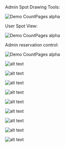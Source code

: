 Admin Spot Drawing Tools:

![Demo CountPages alpha](https://i.ibb.co/FwK95RZ/ezgif-com-gif-maker-2.gif)
 
User Spot View:

![Demo CountPages alpha](https://i.ibb.co/FwK95RZ/ezgif-com-gif-maker-3.gif)

Admin reservation control:

![Demo CountPages alpha](https://i.ibb.co/hFxGgtK/ezgif-com-gif-maker-1.gif)


![alt text](https://media-exp1.licdn.com/dms/image/C4E22AQFQClOO0dP-gw/feedshare-shrink_2048_1536/0?e=1607558400&v=beta&t=Ie2wujtVhcbL8Uhg7MveIfw1_wkGjRXrSc0kb3-4UFU)

![alt text](https://media-exp1.licdn.com/dms/image/C4E22AQEJcbw0wmLliA/feedshare-shrink_2048_1536/0?e=1607558400&v=beta&t=Uttbr-bupbfo4sRur8Anr8lxmg27wq9FncfZL-EGBcM)

![alt text](https://media-exp1.licdn.com/dms/image/C4E22AQGdpVCVeeSxcw/feedshare-shrink_1280/0?e=1607558400&v=beta&t=3O_LuKFnt49Gwdaw6m4DXae6-Ef9HN4ejEBWMHdJBxw)

![alt text](https://media-exp1.licdn.com/dms/image/C4E22AQH5QNlE4gRH-Q/feedshare-shrink_2048_1536/0?e=1607558400&v=beta&t=Ydb4Oalwe_-Dcwh9Cp76NrONr5-7ojT5MYt2DIdObkw)

![alt text](https://media-exp1.licdn.com/dms/image/C4E22AQEXBbJbWuRuMQ/feedshare-shrink_2048_1536/0?e=1607558400&v=beta&t=1ztn6J0UcAUn0dgFNdsAOP2uwmS5nuHkIx1x_Qs8KDA)

![alt text](https://media-exp1.licdn.com/dms/image/C4E22AQFdRcu_DDlB1w/feedshare-shrink_2048_1536/0?e=1607558400&v=beta&t=rNSLGrdWSgf9Vyrx8J3WU8BS3z1tldZ2MgFnlfv03Oo)

![alt text](https://media-exp1.licdn.com/dms/image/C4E22AQGU--eo6pFHsQ/feedshare-shrink_2048_1536/0?e=1607558400&v=beta&t=6yuowpEvMhueImh2JfwjlyMystZoAhqIN6_edLNDU_A)

![alt text](https://media-exp1.licdn.com/dms/image/C4E22AQGTGI8SWqsSqA/feedshare-shrink_2048_1536/0?e=1607558400&v=beta&t=TFB07iqJif_1-AdRFU8JQfG_C6ZRqdpfPbXIdk7X8OY)

![alt text](https://media-exp1.licdn.com/dms/image/C4E22AQF9-yCmEt8NgA/feedshare-shrink_2048_1536/0?e=1607558400&v=beta&t=PDOEpSTCcRE7ACYWrQhBciDudAr4Z4lmyryyHvOZUnk)
